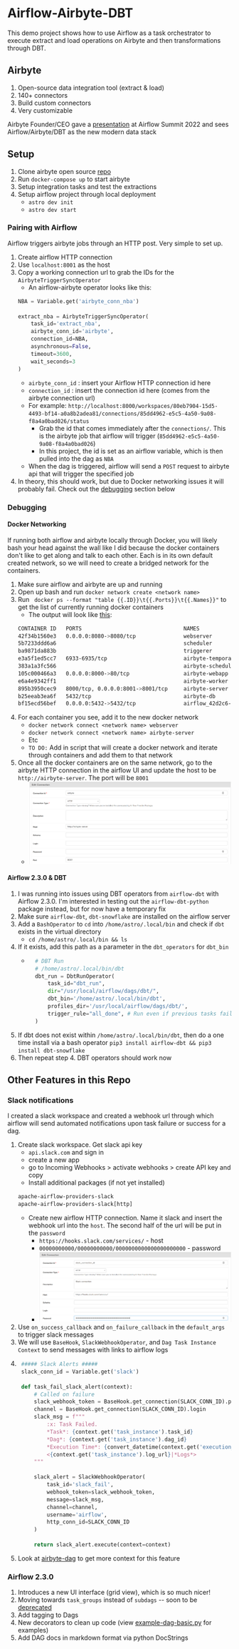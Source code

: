 # Airflow-Airbyte-DBT
This demo project shows how to use Airflow as a task orchestrator to execute extract and load operations on Airbyte and then transformations through DBT.

## Airbyte
1. Open-source data integration tool (extract & load)
2. 140+ connectors
3. Build custom connectors
4. Very customizable

Airbyte Founder/CEO gave a [presentation](https://airflowsummit.org/sessions/2021/the-new-modern-data-stack-airbyte-airflow-dbt/) at Airflow Summit 2022 and sees Airflow/Airbyte/DBT as the new modern data stack

## Setup
1. Clone airbyte open source [repo](https://github.com/airbytehq/airbyte)
2. Run `docker-compose up` to start airbyte
3. Setup integration tasks and test the extractions
4. Setup airflow project through local deployment
    * `astro dev init`
    * `astro dev start`

### Pairing with Airflow
Airflow triggers airbyte jobs through an HTTP post. Very simple to set up.
1. Create airflow HTTP connection
2. Use `localhost:8001` as the host
3. Copy a working connection url to grab the IDs for the `AirbyteTriggerSyncOperator`
    * An airflow-airbyte operator looks like this:
    ```python
    NBA = Variable.get('airbyte_conn_nba')

    extract_nba = AirbyteTriggerSyncOperator(
        task_id='extract_nba',
        airbyte_conn_id='airbyte',
        connection_id=NBA,
        asynchronous=False,
        timeout=3600,
        wait_seconds=3
    )
    ```
    * `airbyte_conn_id` : insert your Airflow HTTP connection id here
    * `connection_id` : insert the connection id here (comes from the airbyte connection url)
    * For example: `http://localhost:8000/workspaces/80eb7904-15d5-4493-bf14-a0a8b2adea81/connections/85dd4962-e5c5-4a50-9a08-f8a4a0bad026/status`
        - Grab the id that comes immediately after the `connections/`. This is the airbyte job that airflow will trigger (`85dd4962-e5c5-4a50-9a08-f8a4a0bad026`)
        - In this project, the id is set as an airflow variable, which is then pulled into the dag as `NBA`
    * When the dag is triggered, airflow will send a `POST` request to airbyte api that will trigger the specified job
4. In theory, this should work, but due to Docker networking issues it will probably fail. Check out the [debugging](#docker-networking) section below

### Debugging
#### Docker Networking
If running both airflow and airbyte locally through Docker, you will likely bash your head against the wall like I did because the docker containers don't like to get along and talk to each other. Each is in its own default created network, so we will need to create a bridged network for the containers.
1. Make sure airflow and airbyte are up and running
2. Open up bash and run `docker network create <network name>`
3. Run ` docker ps --format "table {{.ID}}\t{{.Ports}}\t{{.Names}}"` to get the list of currently running docker containers
    - The output will look like [this](./names.txt):
    ```bash
    CONTAINER ID   PORTS                                NAMES
    42f34b1560e3   0.0.0.0:8080->8080/tcp               webserver
    5b7233ddd6a6                                        scheduler
    ba9871da883b                                        triggerer
    e3a5f1ed5cc7   6933-6935/tcp                        airbyte-temporal
    383a1a3fc566                                        airbyte-scheduler
    105c000466a3   0.0.0.0:8000->80/tcp                 airbyte-webapp
    e6a4e9342ff1                                        airbyte-worker
    895b3950cec9   8000/tcp, 0.0.0.0:8001->8001/tcp     airbyte-server
    b25eeab3ea6f   5432/tcp                             airbyte-db
    bf15ecd56bef   0.0.0.0:5432->5432/tcp               airflow_42d2c6-postgres

    ```
4. For each container you see, add it to the new docker network 
    - `docker network connect <network name> webserver` 
    - `docker network connect <network name> airbyte-server`
    - Etc
    - `TO DO:` Add in script that will create a docker network and iterate through containers and add them to that network
5. Once all the docker containers are on the same network, go to the airbyte HTTP connection in the airflow UI and update the host to be `http://airbyte-server`. The port will be `8001`
    - ![airbyte_connection.png](./img/airbyte.png)

#### Airflow 2.3.0 & DBT
1. I was running into issues using DBT operators from `airflow-dbt` with Airflow 2.3.0. I'm interested in testing out the `airflow-dbt-python` package instead, but for now have a temporary fix
2. Make sure `airflow-dbt`, `dbt-snowflake` are installed on the airflow server
3. Add a `BashOperator` to `cd` into `/home/astro/.local/bin` and check if `dbt` exists in the virtual directory
    - `cd /home/astro/.local/bin && ls`
4. If it exists, add this path as a parameter in the `dbt_operators` for `dbt_bin`
    - ```python
        # DBT Run
        # /home/astro/.local/bin/dbt
        dbt_run = DbtRunOperator(
            task_id="dbt_run",
            dir="/usr/local/airflow/dags/dbt/",
            dbt_bin='/home/astro/.local/bin/dbt',
            profiles_dir='/usr/local/airflow/dags/dbt/',
            trigger_rule="all_done", # Run even if previous tasks failed
        )
        ```
5. If dbt does not exist within `/home/astro/.local/bin/dbt`, then do a one time install via a bash operator `pip3 install airflow-dbt && pip3 install dbt-snowflake`
6. Then repeat step 4. DBT operators should work now

## Other Features in this Repo
### Slack notifications
I created a slack workspace and created a webhook url through which airflow will send automated notifications upon task failure or success for a dag.

1. Create slack workspace. Get slack api key
    - `api.slack.com` and sign in
    - create a new app
    - go to Incoming Webhooks > activate webhooks > create API key and copy
    - Install additional packages (if not yet installed)
    ```requirements.txt
    apache-airflow-providers-slack
    apache-airflow-providers-slack[http]
    ```
    - Create new airflow HTTP connection. Name it slack and insert the webhook url into the `host`. The second half of the url will be put in the `password`
        - `https://hooks.slack.com/services/` - host
        - `00000000000/00000000000/0000000000000000000000` - password
        - ![slack.png](./img/slack.png)
2. Use `on_success_callback` and `on_failure_callback` in the `default_args` to trigger slack messages
3. We will use `BaseHook`, `SlackWebhookOperator`, and `Dag Task Instance Context` to send messages with links to airflow logs
4. ```python
    ##### Slack Alerts #####
    slack_conn_id = Variable.get('slack')

    def task_fail_slack_alert(context):
        # Called on failure
        slack_webhook_token = BaseHook.get_connection(SLACK_CONN_ID).password
        channel = BaseHook.get_connection(SLACK_CONN_ID).login
        slack_msg = f"""
            :x: Task Failed.
            *Task*: {context.get('task_instance').task_id}
            *Dag*: {context.get('task_instance').dag_id}
            *Execution Time*: {convert_datetime(context.get('execution_date'))}
            <{context.get('task_instance').log_url}|*Logs*>
        """

        slack_alert = SlackWebhookOperator(
            task_id='slack_fail',
            webhook_token=slack_webhook_token,
            message=slack_msg,
            channel=channel,
            username='airflow',
            http_conn_id=SLACK_CONN_ID
        )

        return slack_alert.execute(context=context)
    ```
5. Look at [airbyte-dag](./dags/airbyte-dag.py) to get more context for this feature

### Airflow 2.3.0
1. Introduces a new UI interface (grid view), which is so much nicer!
2. Moving towards `task_groups` instead of `subdags` -- soon to be [deprecated](https://airflow.apache.org/docs/apache-airflow/stable/concepts/dags.html?highlight=taskgroup#taskgroups-vs-subdags)
3. Add tagging to Dags
4. New decorators to clean up code (view [example-dag-basic.py](./dags/example-dag-basic.py) for examples)
5. Add DAG docs in markdown format via python DocStrings

